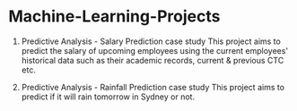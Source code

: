 # Machine-Learning-Projects

1. Predictive Analysis - Salary Prediction case study
     This project aims to predict the salary of upcoming employees using the current employees' historical data such as their academic records, current & previous CTC etc.

2. Predictive Analysis - Rainfall Prediction case study
     This project aims to predict if it will rain tomorrow in Sydney or not.
